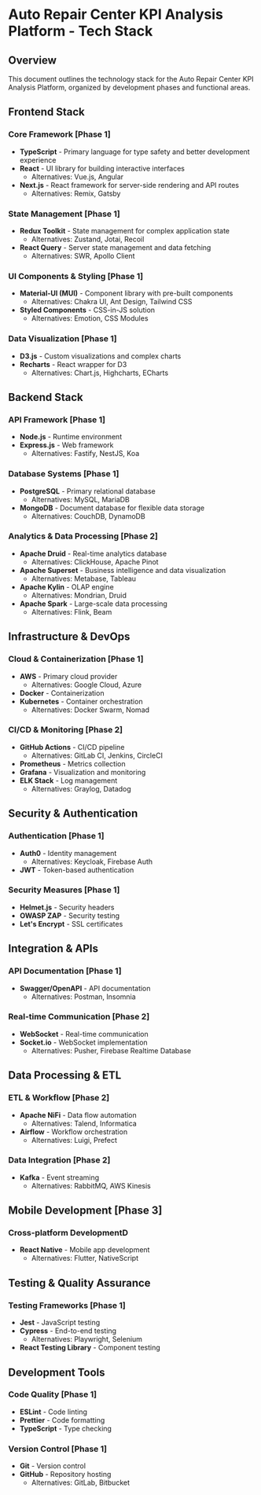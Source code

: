# Auto Repair Center KPI Analysis Platform - Tech Stack

## Overview

This document outlines the technology stack for the Auto Repair Center KPI Analysis Platform, organized by development phases and functional areas.

## Frontend Stack

### Core Framework [Phase 1]

- **TypeScript** - Primary language for type safety and better development experience
- **React** - UI library for building interactive interfaces
  - Alternatives: Vue.js, Angular
- **Next.js** - React framework for server-side rendering and API routes
  - Alternatives: Remix, Gatsby

### State Management [Phase 1]

- **Redux Toolkit** - State management for complex application state
  - Alternatives: Zustand, Jotai, Recoil
- **React Query** - Server state management and data fetching
  - Alternatives: SWR, Apollo Client

### UI Components & Styling [Phase 1]

- **Material-UI (MUI)** - Component library with pre-built components
  - Alternatives: Chakra UI, Ant Design, Tailwind CSS
- **Styled Components** - CSS-in-JS solution
  - Alternatives: Emotion, CSS Modules

### Data Visualization [Phase 1]

- **D3.js** - Custom visualizations and complex charts
- **Recharts** - React wrapper for D3
  - Alternatives: Chart.js, Highcharts, ECharts

## Backend Stack

### API Framework [Phase 1]

- **Node.js** - Runtime environment
- **Express.js** - Web framework
  - Alternatives: Fastify, NestJS, Koa

### Database Systems [Phase 1]

- **PostgreSQL** - Primary relational database
  - Alternatives: MySQL, MariaDB
- **MongoDB** - Document database for flexible data storage
  - Alternatives: CouchDB, DynamoDB

### Analytics & Data Processing [Phase 2]

- **Apache Druid** - Real-time analytics database
  - Alternatives: ClickHouse, Apache Pinot
- **Apache Superset** - Business intelligence and data visualization
  - Alternatives: Metabase, Tableau
- **Apache Kylin** - OLAP engine
  - Alternatives: Mondrian, Druid
- **Apache Spark** - Large-scale data processing
  - Alternatives: Flink, Beam

## Infrastructure & DevOps

### Cloud & Containerization [Phase 1]

- **AWS** - Primary cloud provider
  - Alternatives: Google Cloud, Azure
- **Docker** - Containerization
- **Kubernetes** - Container orchestration
  - Alternatives: Docker Swarm, Nomad

### CI/CD & Monitoring [Phase 2]

- **GitHub Actions** - CI/CD pipeline
  - Alternatives: GitLab CI, Jenkins, CircleCI
- **Prometheus** - Metrics collection
- **Grafana** - Visualization and monitoring
- **ELK Stack** - Log management
  - Alternatives: Graylog, Datadog

## Security & Authentication

### Authentication [Phase 1]

- **Auth0** - Identity management
  - Alternatives: Keycloak, Firebase Auth
- **JWT** - Token-based authentication

### Security Measures [Phase 1]

- **Helmet.js** - Security headers
- **OWASP ZAP** - Security testing
- **Let's Encrypt** - SSL certificates

## Integration & APIs

### API Documentation [Phase 1]

- **Swagger/OpenAPI** - API documentation
  - Alternatives: Postman, Insomnia

### Real-time Communication [Phase 2]

- **WebSocket** - Real-time communication
- **Socket.io** - WebSocket implementation
  - Alternatives: Pusher, Firebase Realtime Database

## Data Processing & ETL

### ETL & Workflow [Phase 2]

- **Apache NiFi** - Data flow automation
  - Alternatives: Talend, Informatica
- **Airflow** - Workflow orchestration
  - Alternatives: Luigi, Prefect

### Data Integration [Phase 2]

- **Kafka** - Event streaming
  - Alternatives: RabbitMQ, AWS Kinesis

## Mobile Development [Phase 3]

### Cross-platform DevelopmentD

- **React Native** - Mobile app development
  - Alternatives: Flutter, NativeScript

## Testing & Quality Assurance

### Testing Frameworks [Phase 1]

- **Jest** - JavaScript testing
- **Cypress** - End-to-end testing
  - Alternatives: Playwright, Selenium
- **React Testing Library** - Component testing

## Development Tools

### Code Quality [Phase 1]

- **ESLint** - Code linting
- **Prettier** - Code formatting
- **TypeScript** - Type checking

### Version Control [Phase 1]

- **Git** - Version control
- **GitHub** - Repository hosting
  - Alternatives: GitLab, Bitbucket
